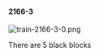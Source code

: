 #### 2166-3
![train-2166-3-0.png](https://github.com/lil-lab/nlvr/raw/master/nlvr/train/images/17/train-2166-3-0.png "train-2166-3-0.png")

There are 5 black blocks